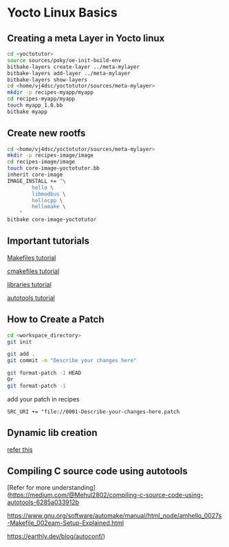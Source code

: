 # Yocto Linux Basics

## Creating a meta Layer in Yocto linux

```bash
cd <yoctotutor>
source sources/poky/oe-init-build-env
bitbake-layers create-layer ../meta-mylayer
bitbake-layers add-layer ../meta-mylayer
bitbake-layers show-layers
cd <home/vj4dsc/yoctotutor/sources/meta-mylayer>
mkdir -p recipes-myapp/myapp 
cd recipes-myapp/myapp
touch myapp_1.0.bb
bitbake myapp
```
## Create new rootfs 

```bash
cd <home/vj4dsc/yoctotutor/sources/meta-mylayer>
mkdir -p recipes-image/image 
cd recipes-image/image
touch core-image-yoctotutor.bb
inherit core-image
IMAGE_INSTALL += "\
		hello \
		libmodbus \
		hellocpp \
		hellomake \
	"
bitbake core-image-yoctotutor
```

## Important tutorials

[Makefiles tutorial](https://makefiletutorial.com/)

[cmakefiles tutorial](https://medium.com/@onur.dundar1/cmake-tutorial-585dd180109b)

[libraries tutorial](https://medium.com/@The_Mad_Zaafa/creating-and-using-dynamic-libraries-c-a9d344822ed0)


[autotools tutorial](https://earthly.dev/blog/autoconf/)

## How to Create a Patch

```bash
cd <workspace_directory>
git init

git add .
git commit -m "Describe your changes here"

git format-patch -1 HEAD
Or
git format-patch -1 
```
add your patch in recipes

`SRC_URI += "file://0001-Describe-your-changes-here.patch`

## Dynamic lib creation

[refer this](https://medium.com/@4318_26766/creating-and-using-dynamic-libraries-in-c-language-912b078b7c52)

## Compiling C source code using autotools
[Refer for more understanding](https://medium.com/@Mehul2802/compiling-c-source-code-using-autotools-6285a033912b

https://www.gnu.org/software/automake/manual/html_node/amhello_0027s-Makefile_002eam-Setup-Explained.html

https://earthly.dev/blog/autoconf/)